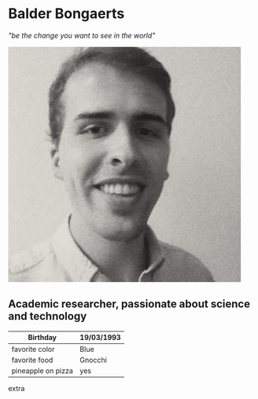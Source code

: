 # Balder Bongaerts

_"be the change you want to see in the world"_

![alt text](https://github.com/balderb/markdown-challenge/blob/master/screenshot.png "Hi there!")

## Academic researcher, passionate about science and technology


| Birthday           | 19/03/1993    |
| -------------      | ------------- |
| favorite color     | Blue          |
| favorite food      | Gnocchi       |
| pineapple on pizza | yes           |



extra 


